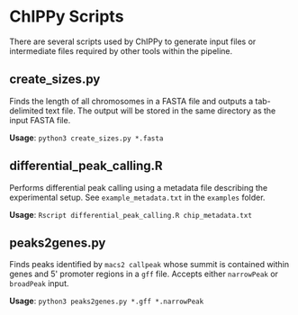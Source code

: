 # ChIPPy Scripts
There are several scripts used by ChIPPy to generate input files or intermediate files required by other tools within the pipeline.

## create_sizes.py

Finds the length of all chromosomes in a FASTA file and outputs a tab-delimited text file. The output will be stored in the same directory as the input FASTA file.

**Usage**: ```python3 create_sizes.py *.fasta```

## differential_peak_calling.R

Performs differential peak calling using a metadata file describing the experimental setup. See ```example_metadata.txt``` in the ```examples``` folder. 

**Usage**: ```Rscript differential_peak_calling.R chip_metadata.txt```

## peaks2genes.py

Finds peaks identified by ```macs2 callpeak``` whose summit is contained within genes and 5' promoter regions in a ```gff``` file. Accepts either ```narrowPeak``` or ```broadPeak``` input.

**Usage**: ```python3 peaks2genes.py *.gff *.narrowPeak```
